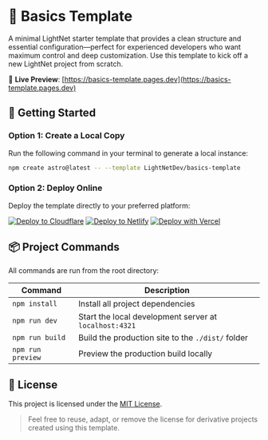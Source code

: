 # 🧱 Basics Template

A minimal LightNet starter template that provides a clean structure and essential configuration—perfect for experienced developers who want maximum control and deep customization. Use this template to kick off a new LightNet project from scratch.

🔗 **Live Preview**: [https://basics-template.pages.dev](https://basics-template.pages.dev)

## 🚀 Getting Started

### Option 1: Create a Local Copy

Run the following command in your terminal to generate a local instance:

```bash
npm create astro@latest -- --template LightNetDev/basics-template
```

### Option 2: Deploy Online

Deploy the template directly to your preferred platform:

[![Deploy to Cloudflare](https://deploy.workers.cloudflare.com/button)](https://deploy.workers.cloudflare.com/?url=https://github.com/lightnetdev/basics-template)
[![Deploy to Netlify](https://www.netlify.com/img/deploy/button.svg)](https://app.netlify.com/start/deploy?repository=https://github.com/lightnetdev/basics-template)
[![Deploy with Vercel](https://vercel.com/button)](https://vercel.com/new/clone?repository-url=https%3A%2F%2Fgithub.com%2Flightnetdev%2Fbasics-template&env=MY_KEY)

## 📦 Project Commands

All commands are run from the root directory:

| Command           | Description                                            |
| ----------------- | ------------------------------------------------------ |
| `npm install`     | Install all project dependencies                       |
| `npm run dev`     | Start the local development server at `localhost:4321` |
| `npm run build`   | Build the production site to the `./dist/` folder      |
| `npm run preview` | Preview the production build locally                   |

## 📄 License

This project is licensed under the [MIT License](LICENSE).

> Feel free to reuse, adapt, or remove the license for derivative projects created using this template.
